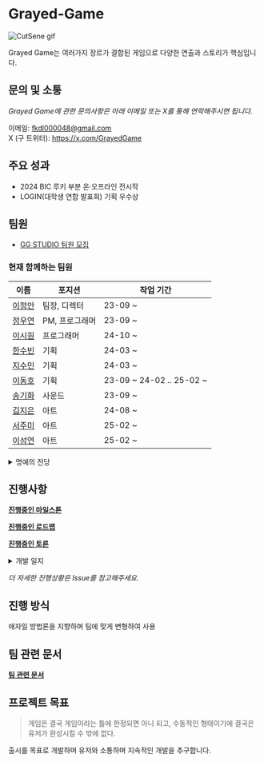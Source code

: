 # Grayed-Game

![CutSene gif](https://github.com/user-attachments/assets/c66db4e4-e75d-4350-8168-768db4800578)

Grayed Game는 여러가지 장르가 결합된 게임으로 다양한 연출과 스토리가 핵심입니다.

## 문의 및 소통

*Grayed Game에 관한 문의사항은 아래 이메일 또는 X를 통해 연락해주시면 됩니다.*

이메일: <fkdl000048@gmail.com>  
X (구 트위터): https://x.com/GrayedGame

## 주요 성과

- 2024 BIC 루키 부분 온·오프라인 전시작
- LOGIN(대학생 연합 발표회) 기획 우수상

## 팀원

- [GG STUDIO 팀원 모집](https://spotty-paradox-c26.notion.site/GG-STUDIO-Grayed-Game-73066b3d217c4b4d802c0ae04b7495f3)

### 현재 함께하는 팀원

| 이름 | 포지션 | 작업 기간 |
|--------|--------|--------|
| [이정안](https://github.com/fkdl0048) | 팀장, 디렉터 | 23-09 ~ |
| [정우연](https://github.com/wooyn730) | PM, 프로그래머 | 23-09 ~ |
| [이시원](https://github.com/NearthYou) | 프로그래머 | 24-10 ~ |
| [한수빈](https://github.com/roweclaw) | 기획 | 24-03 ~ |
| [지수민](https://github.com/Sumindd) | 기획 | 24-03 ~ |
| [이동호](https://github.com/CreatorLDH) | 기획 | 23-09 ~ 24-02 .. 25-02 ~ |
| [송기화](https://github.com/Songkihwa) | 사운드 | 23-09 ~ |
| [김지은](https://github.com/JIJI037) | 아트 | 24-08 ~ |
| [서주미](https://github.com/seojumi) | 아트 | 25-02 ~ |
| [이성연](https://github.com/4t4n) | 아트 | 25-02 ~ |


<details><summary>명예의 전당</summary>
<p>

| 이름 | 포지션 | 작업 기간 |
|--------|--------|--------|  
| [송세화](https://github.com/yanggang3) | 아트 | 23-09 ~ 24-03 |
| [서민지](https://github.com/royalbluesm) | 아트 | 23-09 ~ 24-08 |
| [유이우](https://github.com/gomgom172) | 아트 | 24-03 ~ 24-08 |
| [김보민](https://github.com/vprwolf) | 아트 | 24-08 ~ 24-12 |
| [남현정](https://github.com/jeongopo) | 프로그래머 | 24-03 ~ 24-12 |

</p>
</details> 

## 진행사항

[**진행중인 마일스톤**](https://github.com/GG-Studio-990001/GameOver/milestones)

[**진행중인 로드맵**](https://github.com/orgs/GG-Studio-990001/projects/1)

[**진행중인 토론**](https://github.com/GG-Studio-990001/GameOver/discussions)

<details><summary>개발 일지</summary>
<p>

[개발 일지 [0]](https://fkdl0048.github.io/game/game_10/)  
[개발 일지 [1]](https://fkdl0048.github.io/game/game_12/)  
[개발 일지 [2]](https://fkdl0048.github.io/game/game_13/)  
[개발 일지 [3]](https://fkdl0048.github.io/game/game_14/)  
[개발 일지 [4]](https://fkdl0048.github.io/game/game_15/)  
[개발 일지 [5]](https://fkdl0048.github.io/game/game_16/)  
[개발 일지 [6]](https://fkdl0048.github.io/game/game_17/)  
[개발 일지 [7]](https://fkdl0048.github.io/game/game_18/)  

</p>
</details> 

*더 자세한 진행상황은 Issue를 참고해주세요.*

## 진행 방식

애자일 방법론을 지향하며 팀에 맞게 변형하여 사용

## 팀 관련 문서

[**팀 관련 문서**](./Document/README.md)

## 프로젝트 목표

> 게임은 결국 게임이라는 틀에 한정되면 아니 되고, 수동적인 형태이기에 결국은 유저가 완성시킬 수 밖에 없다.

출시를 목표로 개발하며 유저와 소통하며 지속적인 개발을 추구합니다.
